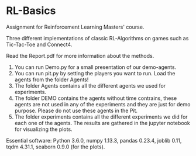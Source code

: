 # RL-Basics

Assignment for Reinforcement Learning Masters' course.

Three different implementations of classic RL-Algorithms on games such as Tic-Tac-Toe and Connect4.

Read the Report.pdf for more information about the methods.

1. You can run Demo.py for a small presentation of our demo-agents.
2. You can run pit.py by setting the players you want to run. Load the agents from the folder Agents! 
3. The folder Agents contains all the different agents we used for experiments.
4. The folder DEMO contains the agents without time contrains, these agents are not used in any of the experiments and they are just for demo purpose. Please do not use these agents in the Pit.  
5. The folder experiments contains all the different experiments we did for each one of the agents. The results are gathered in the jupyter notebook for visualizing the plots.

Essential software: Python 3.6.0, numpy 1.13.3, pandas 0.23.4, joblib 0.11, tqdm 4.31.1, seaborn 0.9.0 (for the plots). 


